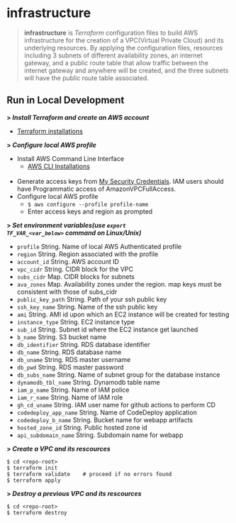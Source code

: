 # infrastructure

> <b>infrastructure</b> is *Terraform* configuration files to build AWS infrastructure for the creation of a VPC(Virtual Private Cloud) and its underlying resources. By applying the configuration files, resources including 3 subnets of different availability zones, an internet gateway, and a public route table that allow traffic between the internet gateway and anywhere will be created, and the three subnets will have the public route table associated. 

## Run in Local Development

**> *Install Terraform and create an AWS account***
* [Terraform installations](https://learn.hashicorp.com/tutorials/terraform/install-cli?in=terraform/aws-get-started)

**> *Configure local AWS profile***
* Install AWS Command Line Interface
  * [AWS CLI Installations](https://docs.aws.amazon.com/cli/latest/userguide/install-linux.html)
  <br>
* Generate access keys from [My Security Credentials](https://console.aws.amazon.com/iam/home?region=us-east-1#/security_credentials). IAM users should have Programmatic access of AmazonVPCFullAccess.
  <br>
* Configure local AWS profile
  * <code>$ aws configure --profile profile-name</code>
  * Enter access keys and region as prompted 

**> *Set environment variables(use <code>export TF_VAR_<var_below></code> command on Linux/Unix)***
* <code>profile</code> String. Name of local AWS Authenticated profile
* <code>region</code> String. Region associated with the profile
* <code>account_id</code> String. AWS account ID
* <code>vpc_cidr</code> String. CIDR block for the VPC
* <code>subs_cidr</code> Map. CIDR blocks for subnets
* <code>ava_zones</code> Map. Availability zones under the region. map keys must be consistent with those of subs_cidr
* <code>public_key_path</code> String. Path of your ssh public key
* <code>ssh_key_name</code> String. Name of the ssh public key
* <code>ami</code> String. AMI id upon which an EC2 instance will be created for testing
* <code>instance_type</code> String. EC2 instance type
* <code>sub_id</code> String. Subnet id where the EC2 instance get launched
* <code>b_name</code> String. S3 bucket name
* <code>db_identifier</code> String. RDS database identifier
* <code>db_name</code> String. RDS database name
* <code>db_uname</code> String. RDS master username
* <code>db_pwd</code> String. RDS master password
* <code>db_subs_name</code> String. Name of subnet group for the database instance
* <code>dynamodb_tbl_name</code> String. Dynamodb table name
* <code>iam_p_name</code> String. Name of IAM police
* <code>iam_r_name</code> String. Name of IAM role
* <code>gh_cd_uname</code> String. IAM user name for github actions to perform CD
* <code>codedeploy_app_name</code> String. Name of CodeDeploy application
* <code>codedeploy_b_name</code> String. Bucket name for webapp artifacts
* <code>hosted_zone_id</code> String. Public hosted zone id
* <code>api_subdomain_name</code> String. Subdomain name for webapp

**> *Create a VPC and its rescources***

    $ cd <repo-root>
    $ terraform init
    $ terraform validate    # proceed if no errors found
    $ terraform apply  

**> *Destroy a previous VPC and its rescources***
    
    $ cd <repo-root>
    $ terraform destroy
    
